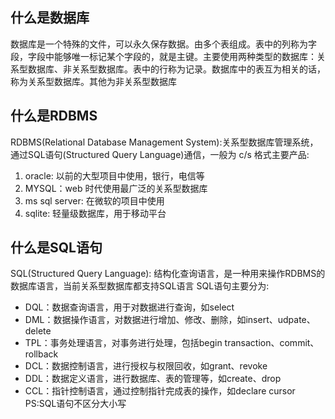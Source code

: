 ## 什么是数据库
数据库是一个特殊的文件，可以永久保存数据。由多个表组成。表中的列称为字段，字段中能够唯一标记某个字段的，就是主键。主要使用两种类型的数据库：关系型数据库、非关系型数据库。表中的行称为记录。数据库中的表互为相关的话，称为关系型数据库。其他为非关系型数据库

## 什么是RDBMS 
RDBMS(Relational Database Management System):关系型数据库管理系统，通过SQL语句(Structured Query Language)通信，一般为 c/s 格式主要产品: 
1. oracle: 以前的大型项目中使用，银行，电信等 
2. MYSQL：web 时代使用最广泛的关系型数据库 
3. ms sql server: 在微软的项目中使用
4. sqlite: 轻量级数据库，用于移动平台

## 什么是SQL语句
SQL(Structured Query Language): 结构化查询语言，是一种用来操作RDBMS的数据库语言，当前关系型数据库都支持SQL语言
SQL语句主要分为:
* DQL：数据查询语言，用于对数据进行查询，如select
* DML：数据操作语言，对数据进行增加、修改、删除，如insert、udpate、delete
* TPL：事务处理语言，对事务进行处理，包括begin transaction、commit、rollback
* DCL：数据控制语言，进行授权与权限回收，如grant、revoke
* DDL：数据定义语言，进行数据库、表的管理等，如create、drop
* CCL：指针控制语言，通过控制指针完成表的操作，如declare cursor
PS:SQL语句不区分大小写
